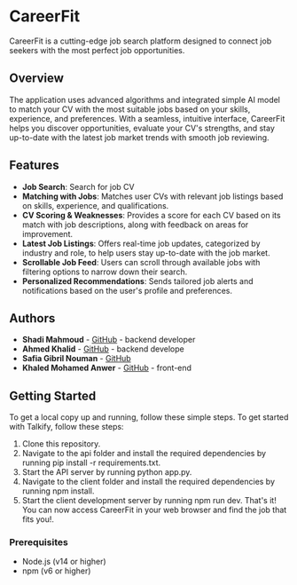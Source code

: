 # CareerFit

CareerFit is a cutting-edge job search platform designed to connect job seekers with the most perfect job opportunities.

## Overview

The application uses advanced algorithms and integrated simple AI model to match your CV with the most suitable jobs based on your skills, experience, and preferences. With a seamless, intuitive interface, CareerFit helps you discover opportunities, evaluate your CV's strengths, and stay up-to-date with the latest job market trends with smooth job reviewing.

## Features

- **Job Search**: Search for job CV
- **Matching with Jobs**: Matches user CVs with relevant job listings based on skills, experience, and qualifications.
- **CV Scoring & Weaknesses**: Provides a score for each CV based on its match with job descriptions, along with feedback on areas for improvement.
- **Latest Job Listings**: Offers real-time job updates, categorized by industry and role, to help users stay up-to-date with the job market.
- **Scrollable Job Feed**: Users can scroll through available jobs with filtering options to narrow down their search.
- **Personalized Recommendations**: Sends tailored job alerts and notifications based on the user's profile and preferences.

## Authors

- **Shadi Mahmoud** - [GitHub](https://github.com/shadi) - backend developer
- **Ahmed Khalid** - [GitHub](https://github.com/ah0048) - backend develope
- **Safia Gibril Nouman** - [GitHub](https://github.com/safi222)
- **Khaled Mohamed Anwer** - [GitHub](https://github.com/khaledmohamed8895) - front-end

## Getting Started

To get a local copy up and running, follow these simple steps.
To get started with Talkify, follow these steps:

1. Clone this repository.
2. Navigate to the api folder and install the required dependencies by running pip install -r requirements.txt.
3. Start the API server by running python app.py.
4. Navigate to the client folder and install the required dependencies by running npm install.
5. Start the client development server by running npm run dev.
That's it! You can now access CareerFit in your web browser and find the job that fits you!.

### Prerequisites

- Node.js (v14 or higher)
- npm (v6 or higher)
